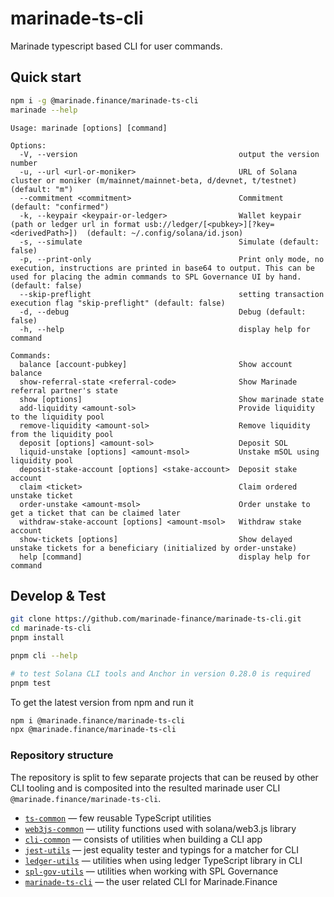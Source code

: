 # marinade-ts-cli

Marinade typescript based CLI for user commands.

## Quick start

```bash
npm i -g @marinade.finance/marinade-ts-cli
marinade --help
```

```
Usage: marinade [options] [command]

Options:
  -V, --version                                    output the version number
  -u, --url <url-or-moniker>                       URL of Solana cluster or moniker (m/mainnet/mainnet-beta, d/devnet, t/testnet) (default: "m")
  --commitment <commitment>                        Commitment (default: "confirmed")
  -k, --keypair <keypair-or-ledger>                Wallet keypair (path or ledger url in format usb://ledger/[<pubkey>][?key=<derivedPath>])  (default: ~/.config/solana/id.json)
  -s, --simulate                                   Simulate (default: false)
  -p, --print-only                                 Print only mode, no execution, instructions are printed in base64 to output. This can be used for placing the admin commands to SPL Governance UI by hand. (default: false)
  --skip-preflight                                 setting transaction execution flag "skip-preflight" (default: false)
  -d, --debug                                      Debug (default: false)
  -h, --help                                       display help for command

Commands:
  balance [account-pubkey]                         Show account balance
  show-referral-state <referral-code>              Show Marinade referral partner's state
  show [options]                                   Show marinade state
  add-liquidity <amount-sol>                       Provide liquidity to the liquidity pool
  remove-liquidity <amount-sol>                    Remove liquidity from the liquidity pool
  deposit [options] <amount-sol>                   Deposit SOL
  liquid-unstake [options] <amount-msol>           Unstake mSOL using liquidity pool
  deposit-stake-account [options] <stake-account>  Deposit stake account
  claim <ticket>                                   Claim ordered unstake ticket
  order-unstake <amount-msol>                      Order unstake to get a ticket that can be claimed later
  withdraw-stake-account [options] <amount-msol>   Withdraw stake account
  show-tickets [options]                           Show delayed unstake tickets for a beneficiary (initialized by order-unstake)
  help [command]                                   display help for command
```

## Develop & Test

```bash
git clone https://github.com/marinade-finance/marinade-ts-cli.git
cd marinade-ts-cli
pnpm install

pnpm cli --help

# to test Solana CLI tools and Anchor in version 0.28.0 is required
pnpm test
```

To get the latest version from npm and run it

```bash
npm i @marinade.finance/marinade-ts-cli
npx @marinade.finance/marinade-ts-cli
```

### Repository structure

The repository is split to few separate projects that can be reused
by other CLI tooling and is composited into the resulted marinade user CLI
`@marinade.finance/marinade-ts-cli`.

* [`ts-common`](./packages/cli-common/) — few reusable TypeScript utilities
* [`web3js-common`](./packages/cli-common/) — utility functions used with solana/web3.js library
* [`cli-common`](./packages/cli-common/) — consists of utilities when building a CLI app
* [`jest-utils`](./packages/jest-utils/) — jest equality tester and typings for a matcher for CLI
* [`ledger-utils`](./packages/ledger-utils/) — utilities when using ledger TypeScript library in CLI
* [`spl-gov-utils`](./packages/spl-gov-utils/) — utilities when working with SPL Governance
* [`marinade-ts-cli`](./packages/marinade-ts-cli/) — the user related CLI for Marinade.Finance